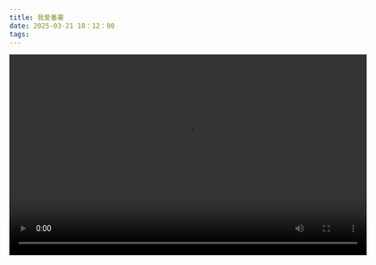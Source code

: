 ```yaml
---
title: 我爱番薯
date: 2025-03-21 18：12：00
tags:
---
```

<video width="640" height="360" controls>
  <source src="/img/番薯番薯.mp4" type="video/mp4">
</video>